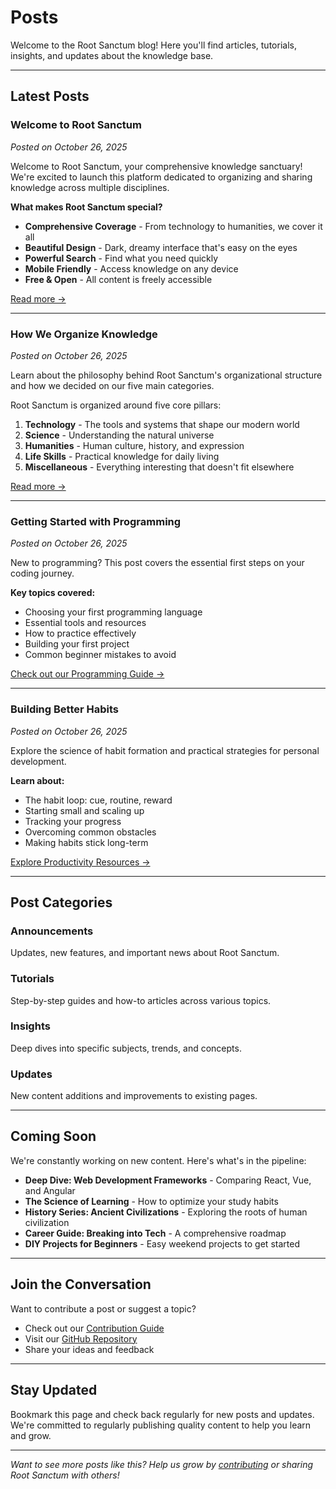 # Posts

Welcome to the Root Sanctum blog! Here you'll find articles, tutorials, insights, and updates about the knowledge base.

---

## Latest Posts

### Welcome to Root Sanctum
*Posted on October 26, 2025*

Welcome to Root Sanctum, your comprehensive knowledge sanctuary! We're excited to launch this platform dedicated to organizing and sharing knowledge across multiple disciplines.

**What makes Root Sanctum special?**
- **Comprehensive Coverage** - From technology to humanities, we cover it all
- **Beautiful Design** - Dark, dreamy interface that's easy on the eyes
- **Powerful Search** - Find what you need quickly
- **Mobile Friendly** - Access knowledge on any device
- **Free & Open** - All content is freely accessible

[Read more →](#welcome-post)

---

### How We Organize Knowledge
*Posted on October 26, 2025*

Learn about the philosophy behind Root Sanctum's organizational structure and how we decided on our five main categories.

Root Sanctum is organized around five core pillars:
1. **Technology** - The tools and systems that shape our modern world
2. **Science** - Understanding the natural universe
3. **Humanities** - Human culture, history, and expression
4. **Life Skills** - Practical knowledge for daily living
5. **Miscellaneous** - Everything interesting that doesn't fit elsewhere

[Read more →](#organization-post)

---

### Getting Started with Programming
*Posted on October 26, 2025*

New to programming? This post covers the essential first steps on your coding journey.

**Key topics covered:**
- Choosing your first programming language
- Essential tools and resources
- How to practice effectively
- Building your first project
- Common beginner mistakes to avoid

[Check out our Programming Guide →](/technology/programming)

---

### Building Better Habits
*Posted on October 26, 2025*

Explore the science of habit formation and practical strategies for personal development.

**Learn about:**
- The habit loop: cue, routine, reward
- Starting small and scaling up
- Tracking your progress
- Overcoming common obstacles
- Making habits stick long-term

[Explore Productivity Resources →](/life-skills/productivity)

---

## Post Categories

### Announcements
Updates, new features, and important news about Root Sanctum.

### Tutorials
Step-by-step guides and how-to articles across various topics.

### Insights
Deep dives into specific subjects, trends, and concepts.

### Updates
New content additions and improvements to existing pages.

---

## Coming Soon

We're constantly working on new content. Here's what's in the pipeline:

- **Deep Dive: Web Development Frameworks** - Comparing React, Vue, and Angular
- **The Science of Learning** - How to optimize your study habits
- **History Series: Ancient Civilizations** - Exploring the roots of human civilization
- **Career Guide: Breaking into Tech** - A comprehensive roadmap
- **DIY Projects for Beginners** - Easy weekend projects to get started

---

## Join the Conversation

Want to contribute a post or suggest a topic?

- Check out our [Contribution Guide](/contribute)
- Visit our [GitHub Repository](https://github.com/LandWarderer2772/root-sanctum)
- Share your ideas and feedback

---

## Stay Updated

Bookmark this page and check back regularly for new posts and updates. We're committed to regularly publishing quality content to help you learn and grow.

---

*Want to see more posts like this? Help us grow by [contributing](/contribute) or sharing Root Sanctum with others!*
